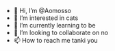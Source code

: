 - 👋 Hi, I’m @Aomosso
- 👀 I’m interested in cats
- 🌱 I’m currently learning to be
- 💞️ I’m looking to collaborate on no
- 📫 How to reach me tanki you

<!---
Aomosso/Aomosso is a ✨ special ✨ repository because its `README.md` (this file) appears on your GitHub profile.
You can click the Preview link to take a look at your changes.
--->
